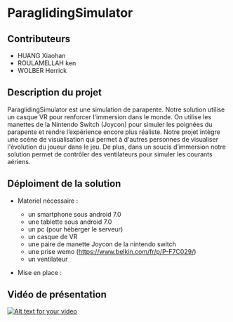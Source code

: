 # ParaglidingSimulator
## Contributeurs
* HUANG Xiaohan 
* ROULAMELLAH ken
* WOLBER Herrick
## Description du projet

ParaglidingSimulator est une simulation de parapente. Notre solution utilise un casque VR pour renforcer l'immersion dans le monde. On utilise les manettes de la Nintendo Switch (Joycon) pour simuler les poignées du parapente et rendre l’expérience encore plus réaliste. Notre projet intègre une scène de visualisation qui permet à d'autres personnes de visualiser l'évolution du joueur dans le jeu. De plus, dans un soucis d’immersion notre solution permet de contrôler des ventilateurs pour simuler les courants aériens.

## Déploiment de la solution
* Materiel nécessaire  :
  * un smartphone sous android 7.0
  * une tablette sous android 7.0
  * un pc (pour héberger le serveur)
  * un casque de VR
  * une paire de manette Joycon de la nintendo switch
  * une prise wemo (https://www.belkin.com/fr/p/P-F7C029/)
  * un ventilateur
  
* Mise en place :


## Vidéo de présentation

[![Alt text for your video](https://i.ytimg.com/vi/eeY9asomTD8/hqdefault.jpg?sqp=-oaymwEZCPYBEIoBSFXyq4qpAwsIARUAAIhCGAFwAQ==&rs=AOn4CLAGHoA8xOA19BuC-_0DKzlfzTLsmA)](https://www.youtube.com/watch?v=eeY9asomTD8)
